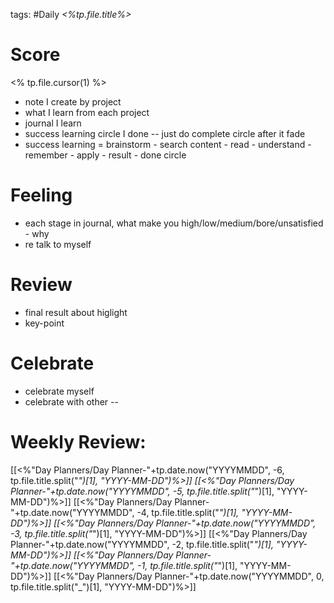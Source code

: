 tags: #Daily
*<%tp.file.title%>*
# Score
<% tp.file.cursor(1) %>
- note I create by project
- what I learn from each project
- journal I learn
- success learning circle I done -- just do complete circle after it fade
- success learning = brainstorm - search content - read - understand - remember - apply - result - done circle
<!--ID: 1642998563448-->

# Feeling
- each stage in journal, what make you high/low/medium/bore/unsatisfied - why
- re talk to myself
<!--ID: 1642998563460-->

# Review
- final result about higlight
- key-point
<!--ID: 1642998563471-->

# Celebrate
- celebrate myself
- celebrate with other --
<!--ID: 1642998563481-->

# Weekly Review:
[[<%"Day Planners/Day Planner-"+tp.date.now("YYYYMMDD", -6, tp.file.title.split("_")[1], "YYYY-MM-DD")%>]]
[[<%"Day Planners/Day Planner-"+tp.date.now("YYYYMMDD", -5, tp.file.title.split("_")[1], "YYYY-MM-DD")%>]]
[[<%"Day Planners/Day Planner-"+tp.date.now("YYYYMMDD", -4, tp.file.title.split("_")[1], "YYYY-MM-DD")%>]]
[[<%"Day Planners/Day Planner-"+tp.date.now("YYYYMMDD", -3, tp.file.title.split("_")[1], "YYYY-MM-DD")%>]]
[[<%"Day Planners/Day Planner-"+tp.date.now("YYYYMMDD", -2, tp.file.title.split("_")[1], "YYYY-MM-DD")%>]]
[[<%"Day Planners/Day Planner-"+tp.date.now("YYYYMMDD", -1, tp.file.title.split("_")[1], "YYYY-MM-DD")%>]]
[[<%"Day Planners/Day Planner-"+tp.date.now("YYYYMMDD", 0, tp.file.title.split("_")[1], "YYYY-MM-DD")%>]]
<!--ID: 1642998563492-->
